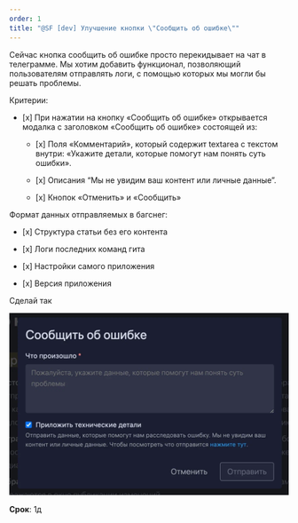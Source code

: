 ```yaml
---
order: 1
title: "@SF [dev] Улучшение кнопки \"Сообщить об ошибке\""
---
```


Сейчас кнопка сообщить об ошибке просто перекидывает на чат в телеграмме. Мы хотим добавить функционал, позволяющий пользователям отправлять логи, с помощью которых мы могли бы решать проблемы.

Критерии:

-  \[x\] При нажатии на кнопку «Сообщить об ошибке» открывается модалка с заголовком «Сообщить об ошибке» состоящей из:

   -  \[x\] Поля «Комментарий», который содержит textarea с текстом внутри: «Укажите детали, которые помогут нам понять суть ошибки».

   -  \[x\] Описания “Мы не увидим ваш контент или личные данные”.

   -  \[x\] Кнопок «Отменить» и «Сообщить»



Формат данных отправляемых в багснег:

-  \[x\] Структура статьи без его контента

-  \[x\] Логи последних команд гита

-  \[x\] Настройки самого приложения

-  \[x\] Версия приложения



Сделай так

![](./bug-report_0.png)

**Срок**: 1д